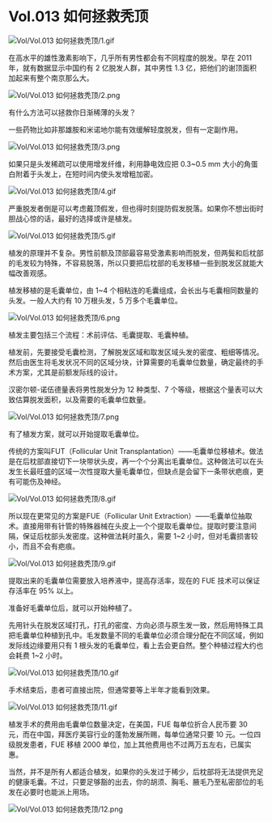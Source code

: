# Vol.013 如何拯救秃顶

![Vol/Vol.013 如何拯救秃顶/1.gif](https://file.hsyhx.top/iPaperClipICU/web/assets/image/文字稿/Vol/Vol.013%20如何拯救秃顶/1.gif?imageMogr2/format/avif)

在高水平的雄性激素影响下，几乎所有男性都会有不同程度的脱发。早在 2011 年，就有数据显示中国约有 2 亿脱发人群，其中男性 1.3 亿，把他们的谢顶面积加起来有整个南京那么大。

![Vol/Vol.013 如何拯救秃顶/2.png](https://file.hsyhx.top/iPaperClipICU/web/assets/image/文字稿/Vol/Vol.013%20如何拯救秃顶/2.png?imageMogr2/format/avif)

有什么方法可以拯救你日渐稀薄的头发？

一些药物比如非那雄胺和米诺地尔能有效缓解轻度脱发，但有一定副作用。

![Vol/Vol.013 如何拯救秃顶/3.png](https://file.hsyhx.top/iPaperClipICU/web/assets/image/文字稿/Vol/Vol.013%20如何拯救秃顶/3.png?imageMogr2/format/avif)

如果只是头发稀疏可以使用增发纤维，利用静电效应把 0.3\~0.5 mm 大小的角蛋白附着于头发上，在短时间内使头发增粗加密。

![Vol/Vol.013 如何拯救秃顶/4.gif](https://file.hsyhx.top/iPaperClipICU/web/assets/image/文字稿/Vol/Vol.013%20如何拯救秃顶/4.gif?imageMogr2/format/avif)

严重脱发者倒是可以考虑戴顶假发，但也得时刻提防假发脱落。如果你不想出街时胆战心惊的话，最好的选择或许是植发。

![Vol/Vol.013 如何拯救秃顶/5.gif](https://file.hsyhx.top/iPaperClipICU/web/assets/image/文字稿/Vol/Vol.013%20如何拯救秃顶/5.gif?imageMogr2/format/avif)

植发的原理并不复杂。男性前额及顶部最容易受激素影响而脱发，但两鬓和后枕部的毛发较为特殊，不容易脱落，所以只要把后枕部的毛发移植一些到脱发区就能大幅改善观感。

植发移植的是毛囊单位，由 1\~4 个相粘连的毛囊组成，会长出与毛囊相同数量的头发。一般人大约有 10 万根头发，5 万多个毛囊单位。

![Vol/Vol.013 如何拯救秃顶/6.png](https://file.hsyhx.top/iPaperClipICU/web/assets/image/文字稿/Vol/Vol.013%20如何拯救秃顶/6.png?imageMogr2/format/avif)

植发主要包括三个流程：术前评估、毛囊提取、毛囊种植。

植发前，先要接受毛囊检测，了解脱发区域和取发区域头发的密度、粗细等情况。然后由医生将毛发状况不同的区域分块，计算需要的毛囊单位数量，确定最终的手术方案，尤其是前额发际线的设计。

汉密尔顿-诺伍德量表将男性脱发分为 12 种类型、7 个等级，根据这个量表可以大致估算脱发面积，以及需要的毛囊单位数量。

![Vol/Vol.013 如何拯救秃顶/7.png](https://file.hsyhx.top/iPaperClipICU/web/assets/image/文字稿/Vol/Vol.013%20如何拯救秃顶/7.png?imageMogr2/format/avif)

有了植发方案，就可以开始提取毛囊单位。

传统的方案叫FUT（Follicular Unit Transplantation）——毛囊单位移植术。做法是在后枕部直接切下一块带状头皮，再一个个分离出毛囊单位。这种做法可以在头发生长最旺盛的区域一次性提取大量毛囊单位，但缺点是会留下一条带状疤痕，更有可能伤及神经。

![Vol/Vol.013 如何拯救秃顶/8.gif](https://file.hsyhx.top/iPaperClipICU/web/assets/image/文字稿/Vol/Vol.013%20如何拯救秃顶/8.gif?imageMogr2/format/avif)

所以现在更常见的方案是FUE（Follicular Unit
Extraction）——毛囊单位抽取术。直接用带有针管的特殊器械在头皮上一个个提取毛囊单位。提取时要注意间隔，保证后枕部头发密度。这种做法耗时虽久，需要 1\~2
小时，但对毛囊损害较小，而且不会有疤痕。

![Vol/Vol.013 如何拯救秃顶/9.gif](https://file.hsyhx.top/iPaperClipICU/web/assets/image/文字稿/Vol/Vol.013%20如何拯救秃顶/9.gif?imageMogr2/format/avif)

提取出来的毛囊单位需要放入培养液中，提高存活率，现在的 FUE 技术可以保证存活率在
95% 以上。

准备好毛囊单位后，就可以开始种植了。

先用针头在脱发区域打孔，打孔的密度、方向必须与原生发一致，然后用特殊工具把毛囊单位种植到孔中。毛发数量不同的毛囊单位必须合理分配在不同区域，例如发际线边缘要用只有 1
根头发的毛囊单位，看上去会更自然。整个种植过程大约也会耗费 1\~2 小时。

![Vol/Vol.013 如何拯救秃顶/10.gif](https://file.hsyhx.top/iPaperClipICU/web/assets/image/文字稿/Vol/Vol.013%20如何拯救秃顶/10.gif?imageMogr2/format/avif)

手术结束后，患者可直接出院，但通常要等上半年才能看到效果。

![Vol/Vol.013 如何拯救秃顶/11.gif](https://file.hsyhx.top/iPaperClipICU/web/assets/image/文字稿/Vol/Vol.013%20如何拯救秃顶/11.gif?imageMogr2/format/avif)

植发手术的费用由毛囊单位数量决定，在美国，FUE 每单位折合人民币要 30 元，而在中国，拜医疗美容行业的蓬勃发展所赐，每单位通常只要 10
元。一位四级脱发患者，FUE 移植 2000 单位，加上其他费用也不过两万五左右，已属实惠。

当然，并不是所有人都适合植发，如果你的头发过于稀少，后枕部将无法提供充足的健康毛囊。不过，只要足够豁的出去，你的胡须、胸毛、腋毛乃至私密部位的毛发在必要时也能派上用场。

![Vol/Vol.013 如何拯救秃顶/12.png](https://file.hsyhx.top/iPaperClipICU/web/assets/image/文字稿/Vol/Vol.013%20如何拯救秃顶/12.png?imageMogr2/format/avif)
